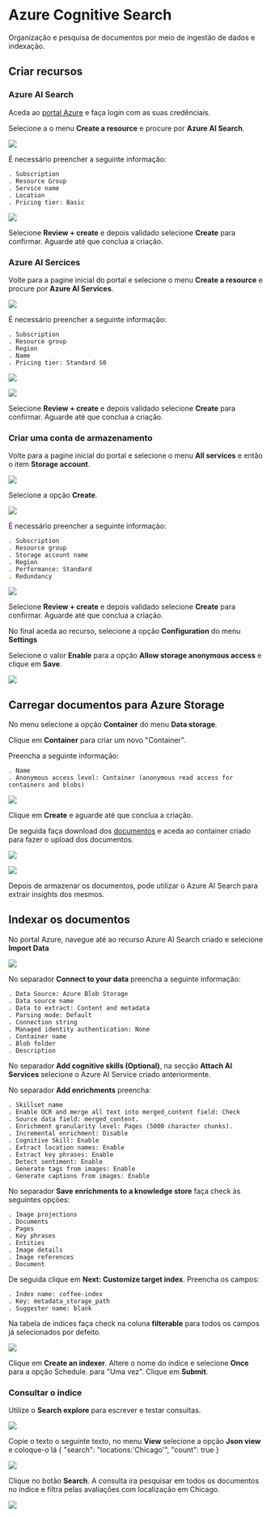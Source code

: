 # Azure Cognitive Search

Organização e pesquisa de documentos por meio de ingestão de dados e indexação.

## Criar recursos

### Azure AI Search

Aceda ao [portal Azure](https://portal.azure.com) e faça login com as suas credênciais.

Selecione a o menu **Create a resource** e procure por **Azure AI Search**.

![](https://github.com/vicalmeida/MLearnAI900Lab4/blob/main/images/img1.png)

É necessário preencher a seguinte informação:

	. Subscription
	. Resource Group
	. Service name
	. Location 
	. Pricing tier: Basic

![](https://github.com/vicalmeida/MLearnAI900Lab4/blob/main/images/img2.png)

Selecione **Review + create** e depois validado selecione **Create** para confirmar. Aguarde até que conclua a criação.


### Azure AI Sercices

Volte para a pagine inicial do portal e selecione o menu **Create a resource** e procure por **Azure AI Services**.

![](https://github.com/vicalmeida/MLearnAI900Lab4/blob/main/images/img1.JPG)

É necessário preencher a seguinte informação:

	. Subscription
	. Resource group
	. Region 
	. Name 
	. Pricing tier: Standard S0

![](https://github.com/vicalmeida/MLearnAI900Lab4/blob/main/images/img2.JPG)  

![](https://github.com/vicalmeida/MLearnAI900Lab4/blob/main/images/img3.JPG)  

Selecione **Review + create** e depois validado selecione **Create** para confirmar. Aguarde até que conclua a criação.


### Criar uma conta de armazenamento

Volte para a pagine inicial do portal e selecione o menu **All services** e então o item **Storage account**.

![](https://github.com/vicalmeida/MLearnAI900Lab4/blob/main/images/img3.png)  

Selecione a opção **Create**.

![](https://github.com/vicalmeida/MLearnAI900Lab4/blob/main/images/img4.png)  

É necessário preencher a seguinte informação:

	. Subscription
	. Resource group
	. Storage account name 
	. Region 
	. Performance: Standard
	. Redundancy

![](https://github.com/vicalmeida/MLearnAI900Lab4/blob/main/images/img5.png)  

Selecione **Review + create** e depois validado selecione **Create** para confirmar. Aguarde até que conclua a criação.

No final aceda ao recurso, selecione a opção **Configuration** do menu **Settings**

Selecione o valor **Enable** para a opção **Allow storage anonymous access** e clique em **Save**.

![](https://github.com/vicalmeida/MLearnAI900Lab4/blob/main/images/img6.png)  

## Carregar documentos para Azure Storage

No menu selecione a opção **Container** do menu **Data storage**. 

Clique em **Container** para criar um novo "Container".

Preencha a seguinte informação:

	. Name
	. Anonymous access level: Container (anonymous read access for containers and blobs)

![](https://github.com/vicalmeida/MLearnAI900Lab4/blob/main/images/img7.png)  

Clique em **Create** e aguarde até que conclua a criação.

De seguida faça download dos [documentos](https://github.com/vicalmeida/MLearnAI900Lab4/blob/main/images/reviews.zip) e aceda ao container criado para fazer o upload dos documentos.

![](https://github.com/vicalmeida/MLearnAI900Lab4/blob/main/images/img8.png)  

![](https://github.com/vicalmeida/MLearnAI900Lab4/blob/main/images/img9.png)  


Depois de armazenar os documentos, pode utilizar o Azure AI Search para extrair insights dos mesmos. 


## Indexar os documentos

No portal Azure, navegue até ao recurso Azure AI Search criado e selecione **Import Data**

![](https://github.com/vicalmeida/MLearnAI900Lab4/blob/main/images/img10.png)  

No separador **Connect to your data** preencha a seguinte informação:

	. Data Source: Azure Blob Storage
	. Data source name
	. Data to extract: Content and metadata
	. Parsing mode: Default
	. Connection string
	. Managed identity authentication: None
	. Container name
	. Blob folder
	. Description

No separador **Add cognitive skills (Optional)**, na secção **Attach AI Services** selecione o Azure AI Service criado anteriormente.

No separador **Add enrichments** preencha:

	. Skillset name
	. Enable OCR and merge all text into merged_content field: Check
	. Source data field: merged_content.
	. Enrichment granularity level: Pages (5000 character chunks).
	. Incremental enrichment: Disable
	. Cognitive Skill: Enable
	. Extract location names: Enable
	. Extract key phrases: Enable
	. Detect sentiment: Enable
	. Generate tags from images: Enable
	. Generate captions from images: Enable

No separador **Save enrichments to a knowledge store** faça check às seguintes opções:

	. Image projections
	. Documents
	. Pages
	. Key phrases
	. Entities
	. Image details
	. Image references
	. Document	

De seguida clique em **Next: Customize target index**. Preencha os campos:

	. Index name: coffee-index
	. Key: metadata_storage_path
	. Suggester name: blank 

Na tabela de indices faça check na coluna **filterable** para todos os campos já selecionados por defeito.

![](https://github.com/vicalmeida/MLearnAI900Lab4/blob/main/images/img11.JPG)  

Clique em **Create an indexer**. Altere o nome do índice e selecione **Once** para a opção Schedule.  para "Uma vez". Clique em **Submit**.

### Consultar o índice

Utilize o **Search explore** para escrever e testar consultas.

![](https://github.com/vicalmeida/MLearnAI900Lab4/blob/main/images/img12.png)  

Copie o texto o seguinte texto, no menu **View** selecione a opção **Json view** e coloque-o lá
{
 "search": "locations:'Chicago'",
 "count": true
}

![](https://github.com/vicalmeida/MLearnAI900Lab4/blob/main/images/img13.JPG)  

Clique no botão **Search**. A consulta ira pesquisar em todos os documentos no índice e filtra pelas avaliações com localização em Chicago.

![](https://github.com/vicalmeida/MLearnAI900Lab4/blob/main/images/img14.png)  
